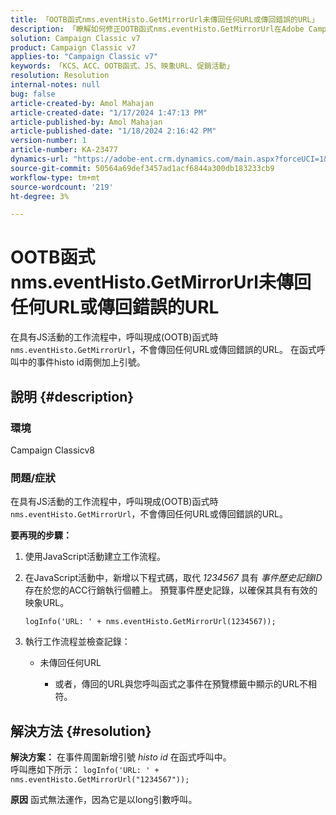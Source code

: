```yaml
---
title: 「OOTB函式nms.eventHisto.GetMirrorUrl未傳回任何URL或傳回錯誤的URL」
description: 「瞭解如何修正OOTB函式nms.eventHisto.GetMirrorUrl在Adobe Campaign Classic中未傳回任何URL的問題。」
solution: Campaign Classic v7
product: Campaign Classic v7
applies-to: "Campaign Classic v7"
keywords: 「KCS、ACC、OOTB函式、JS、映象URL、促銷活動」
resolution: Resolution
internal-notes: null
bug: false
article-created-by: Amol Mahajan
article-created-date: "1/17/2024 1:47:13 PM"
article-published-by: Amol Mahajan
article-published-date: "1/18/2024 2:16:42 PM"
version-number: 1
article-number: KA-23477
dynamics-url: "https://adobe-ent.crm.dynamics.com/main.aspx?forceUCI=1&pagetype=entityrecord&etn=knowledgearticle&id=abb008e9-3eb5-ee11-a569-6045bd006295"
source-git-commit: 50564a69def3457ad1acf6844a300db183233cb9
workflow-type: tm+mt
source-wordcount: '219'
ht-degree: 3%

---
```


# OOTB函式nms.eventHisto.GetMirrorUrl未傳回任何URL或傳回錯誤的URL


在具有JS活動的工作流程中，呼叫現成(OOTB)函式時 `nms.eventHisto.GetMirrorUrl`，不會傳回任何URL或傳回錯誤的URL。 在函式呼叫中的事件histo id兩側加上引號。

## 說明 {#description}


### <b>環境</b>

Campaign Classicv8



### <b>問題/症狀</b>

在具有JS活動的工作流程中，呼叫現成(OOTB)函式時 `nms.eventHisto.GetMirrorUrl`，不會傳回任何URL或傳回錯誤的URL。

<b>要再現的步驟：</b>

1. 使用JavaScript活動建立工作流程。


2. 在JavaScript活動中，新增以下程式碼，取代 *1234567* 具有 *事件歷史記錄ID* 存在於您的ACC行銷執行個體上。 預覽事件歷史記錄，以確保其具有有效的映象URL。



   `logInfo('URL: ' + nms.eventHisto.GetMirrorUrl(1234567));`


3. 執行工作流程並檢查記錄：

   - 未傳回任何URL




      - 或者，傳回的URL與您呼叫函式之事件在預覽標籤中顯示的URL不相符。



## 解決方法 {#resolution}

<b>解決方案：</b>
在事件周圍新增引號 *histo id* 在函式呼叫中。
<br>呼叫應如下所示：
`logInfo('URL: ' + nms.eventHisto.GetMirrorUrl("1234567"));`

<b>原因</b>
函式無法運作，因為它是以long引數呼叫。
